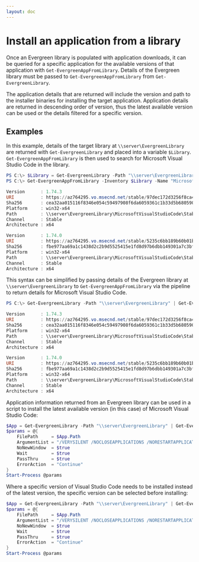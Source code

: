```yaml
---
layout: doc
---
```

# Install an application from a library

Once an Evergreen library is populated with application downloads, it can be queried for a specific application for the available versions of that application with `Get-EvergreenAppFromLibrary`. Details of the Evergreen library must be passed to `Get-EvergreenAppFromLibrary` from `Get-EvergreenLibrary`.

The application details that are returned will include the version and path to the installer binaries for installing the target application. Application details are returned in descending order of version, thus the latest available version can be used or the details filtered for a specific version.

## Examples

In this example, details of the target library at `\\server\EvergreenLibrary` are returned with `Get-EvergreenLibrary` and placed into a variable `$Library`. `Get-EvergreenAppFromLibrary` is then used to search for Microsoft Visual Studio Code in the library.

```powershell
PS C:\> $Library = Get-EvergreenLibrary -Path "\\server\EvergreenLibrary"
PS C:\> Get-EvergreenAppFromLibrary -Inventory $Library -Name "MicrosoftVisualStudioCode"

Version      : 1.74.3
URI          : https://az764295.vo.msecnd.net/stable/97dec172d3256f8ca4bfb2143f3f76b503ca0534/VSCodeSetup-x64-1.74.3.exe
Sha256       : cea32aa015116f8346e054c59497908f6da6059361c1b33d5b68059031f2dc97
Platform     : win32-x64
Path         : \\server\EvergreenLibrary\MicrosoftVisualStudioCode\Stable\1.74.3\x64\VSCodeSetup-x64-1.74.3.exe
Channel      : Stable
Architecture : x64

Version      : 1.74.0
URI          : https://az764295.vo.msecnd.net/stable/5235c6bb189b60b01b1f49062f4ffa42384f8c91/VSCodeSetup-x64-1.74.0.exe
Sha256       : fbe977aa69a1c1438d2c2b9d5525415e1fd8d97b6dbb149301a7c3bf3a84b14a
Platform     : win32-x64
Path         : \\server\EvergreenLibrary\MicrosoftVisualStudioCode\Stable\1.74.3\x64\VSCodeSetup-x64-1.74.0.exe
Channel      : Stable
Architecture : x64
```

This syntax can be simplified by passing details of the Evergreen library at `\\server\EvergreenLibrary` to `Get-EvergreenAppFromLibrary` via the pipeline to return details for Microsoft Visual Studio Code.

```powershell
PS C:\> Get-EvergreenLibrary -Path "\\server\EvergreenLibrary" | Get-EvergreenAppFromLibrary -Name "MicrosoftVisualStudioCode"

Version      : 1.74.3
URI          : https://az764295.vo.msecnd.net/stable/97dec172d3256f8ca4bfb2143f3f76b503ca0534/VSCodeSetup-x64-1.74.3.exe
Sha256       : cea32aa015116f8346e054c59497908f6da6059361c1b33d5b68059031f2dc97
Platform     : win32-x64
Path         : \\server\EvergreenLibrary\MicrosoftVisualStudioCode\Stable\1.74.3\x64\VSCodeSetup-x64-1.74.3.exe
Channel      : Stable
Architecture : x64

Version      : 1.74.0
URI          : https://az764295.vo.msecnd.net/stable/5235c6bb189b60b01b1f49062f4ffa42384f8c91/VSCodeSetup-x64-1.74.0.exe
Sha256       : fbe977aa69a1c1438d2c2b9d5525415e1fd8d97b6dbb149301a7c3bf3a84b14a
Platform     : win32-x64
Path         : \\server\EvergreenLibrary\MicrosoftVisualStudioCode\Stable\1.74.3\x64\VSCodeSetup-x64-1.74.0.exe
Channel      : Stable
Architecture : x64
```

Application information returned from an Evergreen library can be used in a script to install the latest available version (in this case) of Microsoft Visual Studio Code:

```powershell
$App = Get-EvergreenLibrary -Path "\\server\EvergreenLibrary" | Get-EvergreenAppFromLibrary -Name "MicrosoftVisualStudioCode" | Select-Object -First 1
$params = @{
    FilePath     = $App.Path
    ArgumentList = "/VERYSILENT /NOCLOSEAPPLICATIONS /NORESTARTAPPLICATIONS /NORESTART /SP- /SUPPRESSMSGBOXES /MERGETASKS=!runcode"
    NoNewWindow  = $true
    Wait         = $true
    PassThru     = $true
    ErrorAction  = "Continue"
}
Start-Process @params
```

Where a specific version of Visual Studio Code needs to be installed instead of the latest version, the specific version can be selected before installing:

```powershell
$App = Get-EvergreenLibrary -Path "\\server\EvergreenLibrary" | Get-EvergreenAppFromLibrary -Name "MicrosoftVisualStudioCode" | Where-Object { $_.Version -eq "1.74.0" }
$params = @{
    FilePath     = $App.Path
    ArgumentList = "/VERYSILENT /NOCLOSEAPPLICATIONS /NORESTARTAPPLICATIONS /NORESTART /SP- /SUPPRESSMSGBOXES /MERGETASKS=!runcode"
    NoNewWindow  = $true
    Wait         = $true
    PassThru     = $true
    ErrorAction  = "Continue"
}
Start-Process @params
```
